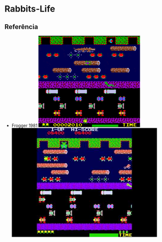 # Rabbits-Life

## Referência

- Frogger 1981
![Image](screenshot/referencias/Frogger-1981.gif)
![Image](screenshot/referencias/Frogger-1981.jpg)
